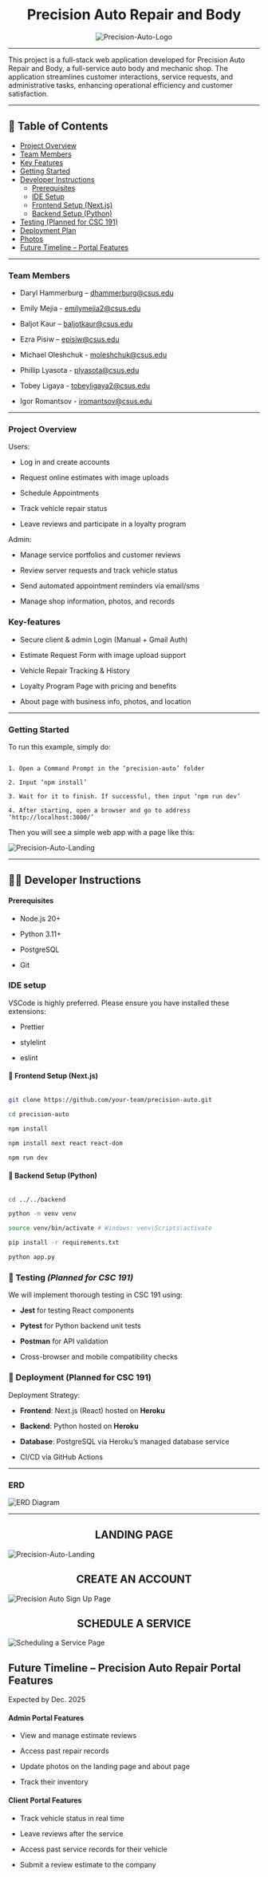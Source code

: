 <h1 align="center">Precision Auto Repair and Body</h1>

<p align="center">

<img src="images/logoBW.png" alt="Precision-Auto-Logo" />

</p>

---

This project is a full-stack web application developed for Precision Auto Repair and Body, a full-service auto body and mechanic shop. The application streamlines customer interactions, service requests, and administrative tasks, enhancing operational efficiency and customer satisfaction.  

---

  ## 📌 Table of Contents

- [Project Overview](#project-overview)
- [Team Members](#team-members)
- [Key Features](#key-features)
- [Getting Started](#getting-started)
- [Developer Instructions](#-developer-instructions)
  - [Prerequisites](#prerequisites)
  - [IDE Setup](#ide-setup)
  - [Frontend Setup (Next.js)](#-frontend-setup-nextjs)
  - [Backend Setup (Python)](#-backend-setup-python)
- [Testing (Planned for CSC 191)](#-testing-planned-for-csc-191)
- [Deployment Plan](#-deployment-planned-for-csc-191)
- [Photos](#erd)
- [Future Timeline – Portal Features](#future-timeline--precision-auto-repair-portal-features)
  
---
### Team Members  
- Daryl Hammerburg – [dhammerburg@csus.edu](mailto:dhammerburg@csus.edu)

- Emily Mejia - [emilymejia2@csus.edu  
](mailto:emilymejia2@csus.edu)
- Baljot Kaur – [baljotkaur@csus.edu](mailto:baljotkaur@csus.edu)

- Ezra Pisiw – [episiw@csus.edu](mailto:episiw@csus.edu)

- Michael Oleshchuk - [moleshchuk@csus.edu](mailto:moleshchuk@csus.edu)

- Phillip Lyasota - [plyasota@csus.edu](mailto:plyasota@csus.edu)

- Tobey Ligaya - [tobeyligaya2@csus.edu](mailto:tobeyligaya2@csus.edu)

- Igor Romantsov - [iromantsov@csus.edu](mailto:iromantsov@csus.edu)

---
### Project Overview

Users:

- Log in and create accounts

- Request online estimates with image uploads

- Schedule Appointments

- Track vehicle repair status

- Leave reviews and participate in a loyalty program

  

Admin:

- Manage service portfolios and customer reviews

- Review server requests and track vehicle status

- Send automated appointment reminders via email/sms

- Manage shop information, photos, and records

  

### Key-features

- Secure client & admin Login (Manual + Gmail Auth)

- Estimate Request Form with image upload support

- Vehicle Repair Tracking & History

- Loyalty Program Page with pricing and benefits

- About page with business info, photos, and location

  
---

### Getting Started

To run this example, simply do:

```

1. Open a Command Prompt in the ‘precision-auto’ folder

2. Input ‘npm install’

3. Wait for it to finish. If successful, then input ‘npm run dev’

4. After starting, open a browser and go to address ‘http://localhost:3000/’

```

Then you will see a simple web app with a page like this:

<img src="images/landingPage.png" alt="Precision-Auto-Landing" />

---

## 👨‍💻 Developer Instructions

#### Prerequisites

- Node.js 20+

- Python 3.11+

- PostgreSQL

 - Git
 
 ### IDE setup

VSCode is highly preferred. Please ensure you have installed these extensions:

-   Prettier
    
-   stylelint
    
-   eslint

 #### 🧱 Frontend Setup (Next.js)

  

 ```bash

git clone https://github.com/your-team/precision-auto.git

 cd precision-auto

 npm install

 npm install next react react-dom

npm run dev

 ```

#### 🐍 Backend Setup (Python)

```bash

cd ../../backend

python -m venv venv

source venv/bin/activate # Windows: venv\Scripts\activate

pip install -r requirements.txt

python app.py

 ```
 
 ### 🧪 Testing *(Planned for CSC 191)*

We will implement thorough testing in CSC 191 using:

 - **Jest** for testing React components

- **Pytest** for Python backend unit tests

 - **Postman** for API validation

- Cross-browser and mobile compatibility checks


### 🚀 Deployment (Planned for CSC 191)

Deployment Strategy:

- **Frontend**: Next.js (React) hosted on **Heroku**

- **Backend**: Python hosted on **Heroku**

- **Database**: PostgreSQL via Heroku’s managed database service

- CI/CD via GitHub Actions

---

### ERD

 <img src="images/ERD.png" alt="ERD Diagram" />
  
---  

<h2 align="center">LANDING PAGE</h2>
<img src="images/landingPage.png" alt="Precision-Auto-Landing" />

<h2 align="center">CREATE AN ACCOUNT</h2>
<img src="images/sign.up.jpg" alt="Precision Auto Sign Up Page" />

<h2 align="center">SCHEDULE A SERVICE</h2>
<img src="images/ScheduleService.jpg" alt="Scheduling a Service Page" />

## Future Timeline – Precision Auto Repair Portal Features

Expected by Dec. 2025

  

#### Admin Portal Features

- View and manage estimate reviews

- Access past repair records

- Update photos on the landing page and about page

- Track their inventory

  

#### Client Portal Features

- Track vehicle status in real time

- Leave reviews after the service

- Access past service records for their vehicle

- Submit a review estimate to the company
